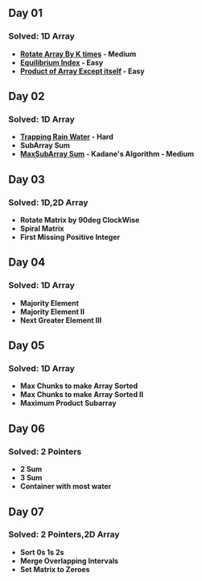 ## Day 01

### Solved: 1D Array

 - **[Rotate Array By K times](https://leetcode.com/problems/rotate-array/description/) - Medium**
 - **[Equilibrium Index](https://leetcode.com/problems/find-pivot-index/description/) - Easy**
 - **[Product of Array Except itself](https://leetcode.com/problems/product-of-array-except-self/description/) - Easy**

## Day 02

### Solved: 1D Array

 - **[Trapping Rain Water](https://leetcode.com/problems/trapping-rain-water/description/) - Hard**
 - **SubArray Sum**
 - **[MaxSubArray Sum](https://leetcode.com/problems/maximum-subarray/description/) - Kadane's Algorithm - Medium**

## Day 03

### Solved: 1D,2D Array

 - **Rotate Matrix by 90deg ClockWise**
 - **Spiral Matrix**
 - **First Missing Positive Integer**

## Day 04

### Solved: 1D Array

 - **Majority Element**
 - **Majority Element II**
 - **Next Greater Element III**

## Day 05

### Solved: 1D Array

 - **Max Chunks to make Array Sorted**
 - **Max Chunks to make Array Sorted II**
 - **Maximum Product Subarray**

## Day 06

### Solved: 2 Pointers

 - **2 Sum**
 - **3 Sum**
 - **Container with most water**

## Day 07

### Solved: 2 Pointers,2D Array

 - **Sort 0s 1s 2s**
 - **Merge Overlapping Intervals**
 - **Set Matrix to Zeroes**
